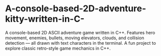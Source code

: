 # A-console-based-2D-adventure-kitty-written-in-C-
A console-based 2D ASCII adventure game written in C++. Features hero movement, enemies, bullets, moving elevators, clouds, and collision detection — all drawn with text characters in the terminal. A fun project to explore classic retro-style game mechanics in C++.
